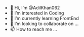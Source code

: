 - 👋 Hi, I’m @AdilKhan062
- 👀 I’m interested in Coding
- 🌱 I’m currently learning FrontEnd
- 💞️ I’m looking to collaborate on ...
- 📫 How to reach me ...

<!---
AdilKhan062/AdilKhan062 is a ✨ special ✨ repository because its `README.md` (this file) appears on your GitHub profile.
You can click the Preview link to take a look at your changes.
--->
